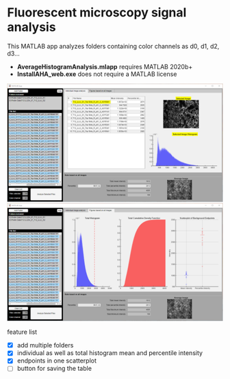 # Fluorescent microscopy signal analysis
This MATLAB app analyzes folders containing color channels as d0, d1, d2, d3...

* **AverageHistogramAnalysis.mlapp** requires MATLAB 2020b+ 
* **InstallAHA_web.exe** does not require a MATLAB license

![](Screenshot/Screenshot1.png)
![](Screenshot/Screenshot2.png)

feature list
- [x] add multiple folders
- [x] individual as well as total histogram mean and percentile intensity
- [x] endpoints in one scatterplot
- [ ] button for saving the table

